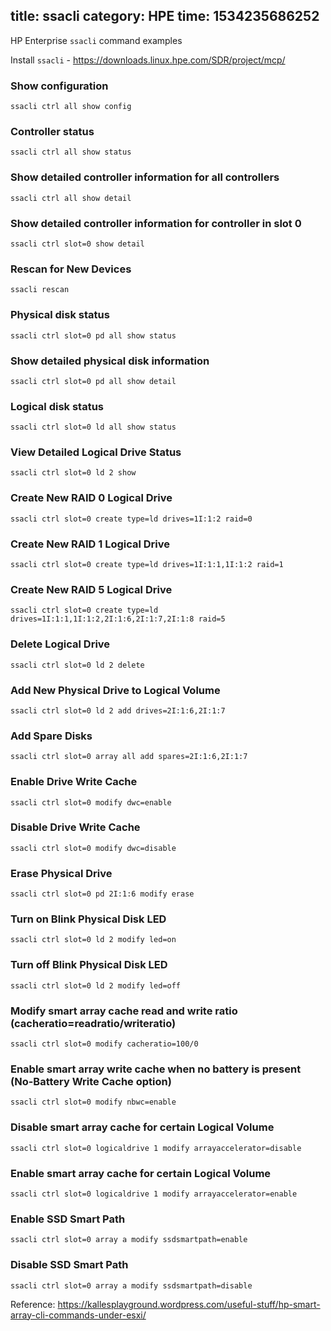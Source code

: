 title: ssacli
category: HPE
time: 1534235686252
---

HP Enterprise `ssacli` command examples

Install `ssacli` - https://downloads.linux.hpe.com/SDR/project/mcp/

### Show configuration

```
ssacli ctrl all show config
```

### Controller status

```
ssacli ctrl all show status
```

### Show detailed controller information for all controllers

```
ssacli ctrl all show detail
```

### Show detailed controller information for controller in slot 0

```
ssacli ctrl slot=0 show detail
```

### Rescan for New Devices

```
ssacli rescan
```

### Physical disk status

```
ssacli ctrl slot=0 pd all show status
```

### Show detailed physical disk information

```
ssacli ctrl slot=0 pd all show detail
```

### Logical disk status

```
ssacli ctrl slot=0 ld all show status
```

### View Detailed Logical Drive Status

```
ssacli ctrl slot=0 ld 2 show
```

### Create New RAID 0 Logical Drive

```
ssacli ctrl slot=0 create type=ld drives=1I:1:2 raid=0
```

### Create New RAID 1 Logical Drive

```
ssacli ctrl slot=0 create type=ld drives=1I:1:1,1I:1:2 raid=1
```

### Create New RAID 5 Logical Drive

```
ssacli ctrl slot=0 create type=ld drives=1I:1:1,1I:1:2,2I:1:6,2I:1:7,2I:1:8 raid=5
```

### Delete Logical Drive

```
ssacli ctrl slot=0 ld 2 delete
```

### Add New Physical Drive to Logical Volume

```
ssacli ctrl slot=0 ld 2 add drives=2I:1:6,2I:1:7
```

### Add Spare Disks

```
ssacli ctrl slot=0 array all add spares=2I:1:6,2I:1:7
```

### Enable Drive Write Cache

```
ssacli ctrl slot=0 modify dwc=enable
```

### Disable Drive Write Cache

```
ssacli ctrl slot=0 modify dwc=disable
```

### Erase Physical Drive

```
ssacli ctrl slot=0 pd 2I:1:6 modify erase
```

### Turn on Blink Physical Disk LED

```
ssacli ctrl slot=0 ld 2 modify led=on
```

### Turn off Blink Physical Disk LED

```
ssacli ctrl slot=0 ld 2 modify led=off
```

### Modify smart array cache read and write ratio (cacheratio=readratio/writeratio)

```
ssacli ctrl slot=0 modify cacheratio=100/0
```

### Enable smart array write cache when no battery is present (No-Battery Write Cache option)

```
ssacli ctrl slot=0 modify nbwc=enable
```

### Disable smart array cache for certain Logical Volume

```
ssacli ctrl slot=0 logicaldrive 1 modify arrayaccelerator=disable
```

### Enable smart array cache for certain Logical Volume

```
ssacli ctrl slot=0 logicaldrive 1 modify arrayaccelerator=enable
```

### Enable SSD Smart Path

```
ssacli ctrl slot=0 array a modify ssdsmartpath=enable
```

### Disable SSD Smart Path

```
ssacli ctrl slot=0 array a modify ssdsmartpath=disable
```

Reference: https://kallesplayground.wordpress.com/useful-stuff/hp-smart-array-cli-commands-under-esxi/


